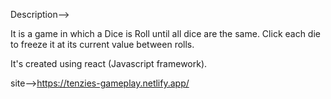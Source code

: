 Description-->

It is a game in which a Dice is Roll until all dice are the same. Click each die to freeze it at its current value between rolls.

It's created using react (Javascript framework).


site-->https://tenzies-gameplay.netlify.app/
